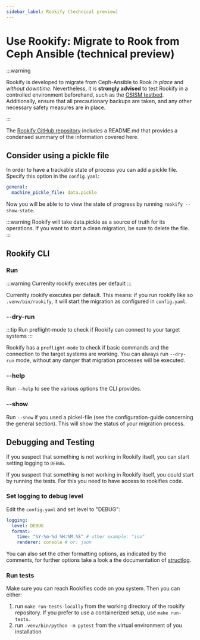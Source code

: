 ```yaml
---
sidebar_label: Rookify (technical preview)
---
```


# Use Rookify: Migrate to Rook from Ceph Ansible (technical preview)

:::warning

Rookify is developed to migrate from Ceph-Ansible to Rook _in place_ and _without downtime_.
Nevertheless, it is **strongly advised** to test Rookify in a controlled environment beforehand, such as the [OSISM testbed](https://github.com/osism/testbed). Additionally, ensure that all precautionary backups are taken, and any other necessary safety measures are in place.

:::

The [Rookify GitHub repository](https://github.com/SovereignCloudStack/rookify) includes a README.md that provides a condensed summary of the information covered here.

## Consider using a pickle file

In order to have a trackable state of process you can add a pickle file. Specify this option in the `config.yaml`:

```yaml title="config.example.yaml"
general:
  machine_pickle_file: data.pickle
```

Now you will be able to to view the state of progress by running `rookify --show-state`.

:::warning
    Rookify will take data.pickle as a source of truth for its operations. If you want to start a clean migration, be sure to delete the file.
:::

## Rookify CLI

### Run

:::warning
    Currenlty rookify executes per default
:::

Currenlty rookify executes per default. This means: if you run rookify like so `.venv/bin/rookify`, it will start the migration as configured in `config.yaml`.

### --dry-run

:::tip
    Run preflight-mode to check if Rookify can connect to your target systems
:::

Rookify has a `preflight-mode` to check if basic commands and the connection to the target systems are working.
You can always run `--dry-run` mode, without any danger that migration processes will be executed.

### --help

Run `--help` to see the various options the CLI provides.

### --show

Run `--show` if you used a pickel-file (see the configuration-guide concerning the general section). This will show the status of your migration process.

## Debugging and Testing

If you suspect that something is not working in Rookify itself, you can start setting logging to `DEBUG`.

If you suspect that something is not working in Rookify itself, you could start by running the tests. For this you need to have access to rookifies code.

### Set logging to debug level

Edit the `config.yaml` and set level to "DEBUG":

```yaml title="config.example.yaml"
logging:
  level: DEBUG
  format:
    time: "%Y-%m-%d %H:%M.%S" # other example: "iso"
    renderer: console # or: json
```

You can also set the other formatting options, as indicated by the comments, for further options take a look a the documentation of [structlog](https://www.structlog.org/en/stable/standard-library.html).

### Run tests

Make sure you can reach Rookifies code on you system. Then you can either:

1. run `make run-tests-locally` from the working directory of the rookify repository. If you prefer to use a containerized setup, use `make run-tests`.
2. run `.venv/bin/python -m pytest` from the virtual environment of you installation
